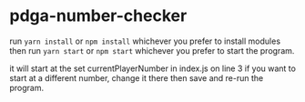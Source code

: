 # pdga-number-checker

run `yarn install` or `npm install` whichever you prefer to install modules
then run `yarn start` or `npm start` whichever you prefer to start the program.

it will start at the set currentPlayerNumber in index.js on line 3
if you want to start at a different number, change it there then save and re-run the program.
